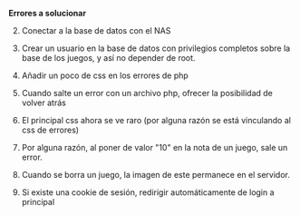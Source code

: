 **Errores a solucionar**

2. Conectar a la base de datos con el NAS
3. Crear un usuario en la base de datos con privilegios completos sobre la base de los juegos, y así no depender de root.
4. Añadir un poco de css en los errores de php
5. Cuando salte un error con un archivo php, ofrecer la posibilidad de volver atrás
6. El principal css ahora se ve raro (por alguna razón se está vinculando al css de errores)


9. Por alguna razón, al poner de valor "10" en la nota de un juego, sale un error.
10. Cuando se borra un juego, la imagen de este permanece en el servidor.
11. Si existe una cookie de sesión, redirigir automáticamente de login a principal